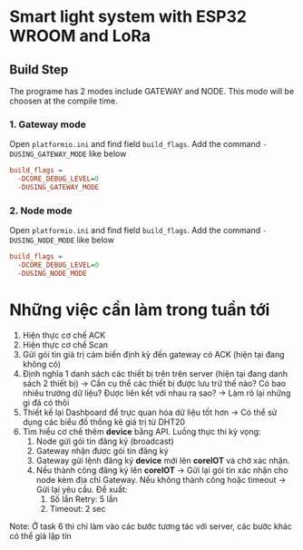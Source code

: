 # Smart light system with ESP32 WROOM and LoRa
## Build Step
The programe has 2 modes include GATEWAY and NODE. This modo will be choosen at the compile time.
### 1. Gateway mode
Open `platformio.ini` and find field `build_flags`. Add the command `-DUSING_GATEWAY_MODE` like below
```ini
build_flags = 
  -DCORE_DEBUG_LEVEL=0
  -DUSING_GATEWAY_MODE
```

### 2. Node mode
Open `platformio.ini` and find field `build_flags`. Add the command `-DUSING_NODE_MODE` like below
```ini
build_flags = 
  -DCORE_DEBUG_LEVEL=0
  -DUSING_NODE_MODE
```

# Những việc cần làm trong tuần tới
1. Hiện thực cơ chế ACK
2. Hiện thực cơ chế Scan
3. Gửi gói tin giá trị cảm biến định kỳ đến gateway có ACK (hiện tại đang không có)
4. Định nghĩa 1 danh sách các thiết bị trên trên server (hiện tại đang danh sách 2 thiết bị) -> Cần cụ thể các thiết bị được lưu trữ thế nào? Có bao nhiêu trường dữ liệu? Được liên kết với nhau ra sao? -> Làm rõ lại những gì đã có thôi
5. Thiết kế lại Dashboard để trực quan hóa dữ liệu tốt hơn -> Có thể sử dụng các biểu đồ thống kê giá trị từ DHT20 
6. Tìm hiểu cơ chế thêm **device** bằng API. Luồng thực thi kỳ vọng: 
   1. Node gửi gói tin đăng ký (broadcast)
   2. Gateway nhận được gói tin đăng ký
   3. Gateway gửi lệnh đăng ký **device** mới lên **coreIOT** và chờ xác nhận.
   4. Nếu thành công đăng ký lên **coreIOT** -> Gửi lại gói tin xác nhận cho node kèm địa chỉ Gateway. Nếu không thành công hoặc timeout -> Gửi lại yêu cầu. Đề xuất:
      1. Số lần Retry: 5 lần
      2. Timeout: 2 sec

Note: Ở task 6 thì chỉ làm vào các bước tương tác với server, các bước khác có thể giả lập tín 
